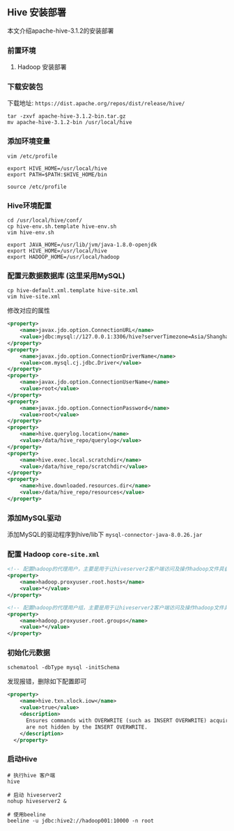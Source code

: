 ## Hive 安装部署
本文介绍apache-hive-3.1.2的安装部署

### 前置环境

1. Hadoop 安装部署

### 下载安装包

下载地址: `https://dist.apache.org/repos/dist/release/hive/`

```shell
tar -zxvf apache-hive-3.1.2-bin.tar.gz
mv apache-hive-3.1.2-bin /usr/local/hive
```

### 添加环境变量
```shell
vim /etc/profile

export HIVE_HOME=/usr/local/hive
export PATH=$PATH:$HIVE_HOME/bin

source /etc/profile
```
### Hive环境配置

```shell
cd /usr/local/hive/conf/
cp hive-env.sh.template hive-env.sh
vim hive-env.sh

export JAVA_HOME=/usr/lib/jvm/java-1.8.0-openjdk
export HIVE_HOME=/usr/local/hive
export HADOOP_HOME=/usr/local/hadoop
```

### 配置元数据数据库 (这里采用MySQL)

```shell
cp hive-default.xml.template hive-site.xml
vim hive-site.xml
```

修改对应的属性
```xml
<property>
	<name>javax.jdo.option.ConnectionURL</name>
	<value>jdbc:mysql://127.0.0.1:3306/hive?serverTimezone=Asia/Shanghai</value>
</property>
<property>
	<name>javax.jdo.option.ConnectionDriverName</name>
	<value>com.mysql.cj.jdbc.Driver</value>
</property>
<property>
	<name>javax.jdo.option.ConnectionUserName</name>
	<value>root</value>
</property>
<property>
	<name>javax.jdo.option.ConnectionPassword</name>
	<value>root</value>
</property>
<property>
	<name>hive.querylog.location</name>
	<value>/data/hive_repo/querylog</value>
</property>
<property>
	<name>hive.exec.local.scratchdir</name>
	<value>/data/hive_repo/scratchdir</value>
</property>
<property>
	<name>hive.downloaded.resources.dir</name>
	<value>/data/hive_repo/resources</value>
</property>
```

### 添加MySQL驱动

添加MySQL的驱动程序到hive/lib下 `mysql-connector-java-8.0.26.jar`

### 配置 Hadoop `core-site.xml`
   
```xml
<!-- 配置hadoop的代理用户，主要是用于让hiveserver2客户端访问及操作hadoop文件具备权限 -->
<property>
    <name>hadoop.proxyuser.root.hosts</name>
    <value>*</value>
</property>

<!-- 配置hadoop的代理用户组，主要是用于让hiveserver2客户端访问及操作hadoop文件具备权限 -->
<property>
    <name>hadoop.proxyuser.root.groups</name>
    <value>*</value>
</property>
```

### 初始化元数据 

`schematool -dbType mysql -initSchema`

发现报错，删除如下配置即可

```xml
<property>
    <name>hive.txn.xlock.iow</name>
    <value>true</value>
    <description>
      Ensures commands with OVERWRITE (such as INSERT OVERWRITE) acquire Exclusive locks for&#8;transactional tables.  This ensures that inserts (w/o overwrite) running concurrently
      are not hidden by the INSERT OVERWRITE.
    </description>
  </property>
```

### 启动Hive

```shell
# 执行hive 客户端
hive

# 启动 hiveserver2
nohup hiveserver2 &

# 使用beeline
beeline -u jdbc:hive2://hadoop001:10000 -n root
```